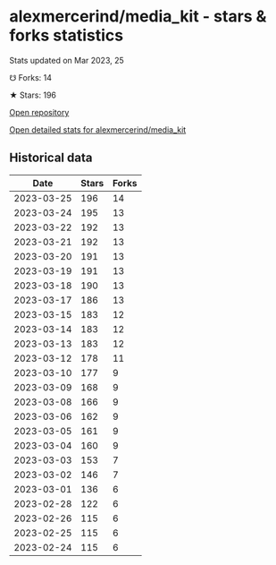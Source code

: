 # alexmercerind/media_kit - stars & forks statistics

Stats updated on Mar 2023, 25

☋ Forks: 14

★ Stars: 196

[Open repository](https://github.com/alexmercerind/media_kit)

[Open detailed stats for alexmercerind/media_kit](https://reviewgithub.com/rep/alexmercerind/media_kit)

## Historical data
| Date | Stars | Forks |
|------|-------|-------|
| 2023-03-25 | 196 | 14 | 
| 2023-03-24 | 195 | 13 | 
| 2023-03-22 | 192 | 13 | 
| 2023-03-21 | 192 | 13 | 
| 2023-03-20 | 191 | 13 | 
| 2023-03-19 | 191 | 13 | 
| 2023-03-18 | 190 | 13 | 
| 2023-03-17 | 186 | 13 | 
| 2023-03-15 | 183 | 12 | 
| 2023-03-14 | 183 | 12 | 
| 2023-03-13 | 183 | 12 | 
| 2023-03-12 | 178 | 11 | 
| 2023-03-10 | 177 | 9 | 
| 2023-03-09 | 168 | 9 | 
| 2023-03-08 | 166 | 9 | 
| 2023-03-06 | 162 | 9 | 
| 2023-03-05 | 161 | 9 | 
| 2023-03-04 | 160 | 9 | 
| 2023-03-03 | 153 | 7 | 
| 2023-03-02 | 146 | 7 | 
| 2023-03-01 | 136 | 6 | 
| 2023-02-28 | 122 | 6 | 
| 2023-02-26 | 115 | 6 | 
| 2023-02-25 | 115 | 6 | 
| 2023-02-24 | 115 | 6 | 

